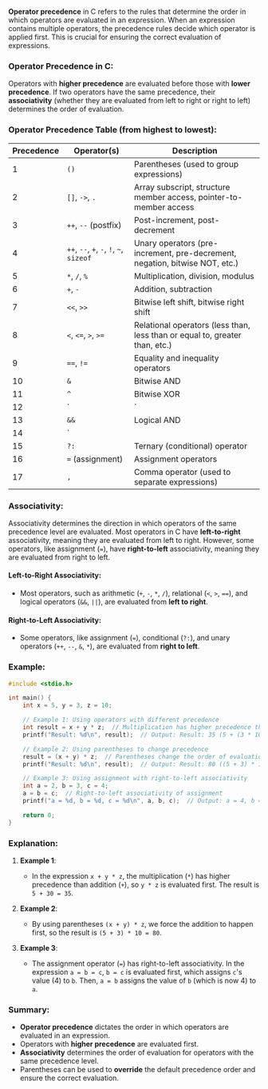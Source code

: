 **Operator precedence** in C refers to the rules that determine the order in which operators are evaluated in an expression. When an expression contains multiple operators, the precedence rules decide which operator is applied first. This is crucial for ensuring the correct evaluation of expressions.

### Operator Precedence in C:

Operators with **higher precedence** are evaluated before those with **lower precedence**. If two operators have the same precedence, their **associativity** (whether they are evaluated from left to right or right to left) determines the order of evaluation.

### Operator Precedence Table (from highest to lowest):

| Precedence | Operator(s)                             | Description                                                                 |
|------------|-----------------------------------------|-----------------------------------------------------------------------------|
| 1          | `()`                                    | Parentheses (used to group expressions)                                     |
| 2          | `[]`, `->`, `.`                         | Array subscript, structure member access, pointer-to-member access          |
| 3          | `++`, `--` (postfix)                    | Post-increment, post-decrement                                               |
| 4          | `++`, `--`, `+`, `-`, `!`, `~`, `sizeof` | Unary operators (pre-increment, pre-decrement, negation, bitwise NOT, etc.) |
| 5          | `*`, `/`, `%`                           | Multiplication, division, modulus                                           |
| 6          | `+`, `-`                                | Addition, subtraction                                                        |
| 7          | `<<`, `>>`                              | Bitwise left shift, bitwise right shift                                      |
| 8          | `<`, `<=`, `>`, `>=`                    | Relational operators (less than, less than or equal to, greater than, etc.) |
| 9          | `==`, `!=`                              | Equality and inequality operators                                           |
| 10         | `&`                                     | Bitwise AND                                                                 |
| 11         | `^`                                     | Bitwise XOR                                                                 |
| 12         | `|`                                     | Bitwise OR                                                                  |
| 13         | `&&`                                    | Logical AND                                                                 |
| 14         | `||`                                    | Logical OR                                                                  |
| 15         | `?:`                                    | Ternary (conditional) operator                                               |
| 16         | `=` (assignment)                        | Assignment operators                                                         |
| 17         | `,`                                     | Comma operator (used to separate expressions)                               |

### Associativity:
Associativity determines the direction in which operators of the same precedence level are evaluated. Most operators in C have **left-to-right** associativity, meaning they are evaluated from left to right. However, some operators, like assignment (`=`), have **right-to-left** associativity, meaning they are evaluated from right to left.

#### Left-to-Right Associativity:
- Most operators, such as arithmetic (`+`, `-`, `*`, `/`), relational (`<`, `>`, `==`), and logical operators (`&&`, `||`), are evaluated from **left to right**.

#### Right-to-Left Associativity:
- Some operators, like assignment (`=`), conditional (`?:`), and unary operators (`++`, `--`, `&`, `*`), are evaluated from **right to left**.

### Example:

```c
#include <stdio.h>

int main() {
    int x = 5, y = 3, z = 10;

    // Example 1: Using operators with different precedence
    int result = x + y * z;  // Multiplication has higher precedence than addition
    printf("Result: %d\n", result);  // Output: Result: 35 (5 + (3 * 10))

    // Example 2: Using parentheses to change precedence
    result = (x + y) * z;  // Parentheses change the order of evaluation
    printf("Result: %d\n", result);  // Output: Result: 80 ((5 + 3) * 10)

    // Example 3: Using assignment with right-to-left associativity
    int a = 2, b = 3, c = 4;
    a = b = c;  // Right-to-left associativity of assignment
    printf("a = %d, b = %d, c = %d\n", a, b, c);  // Output: a = 4, b = 4, c = 4

    return 0;
}
```

### Explanation:
1. **Example 1**: 
   - In the expression `x + y * z`, the multiplication (`*`) has higher precedence than addition (`+`), so `y * z` is evaluated first. The result is `5 + 30 = 35`.
   
2. **Example 2**: 
   - By using parentheses `(x + y) * z`, we force the addition to happen first, so the result is `(5 + 3) * 10 = 80`.

3. **Example 3**: 
   - The assignment operator (`=`) has right-to-left associativity. In the expression `a = b = c`, `b = c` is evaluated first, which assigns `c`'s value (4) to `b`. Then, `a = b` assigns the value of `b` (which is now 4) to `a`.

### Summary:
- **Operator precedence** dictates the order in which operators are evaluated in an expression.
- Operators with **higher precedence** are evaluated first.
- **Associativity** determines the order of evaluation for operators with the same precedence level.
- Parentheses can be used to **override** the default precedence order and ensure the correct evaluation.